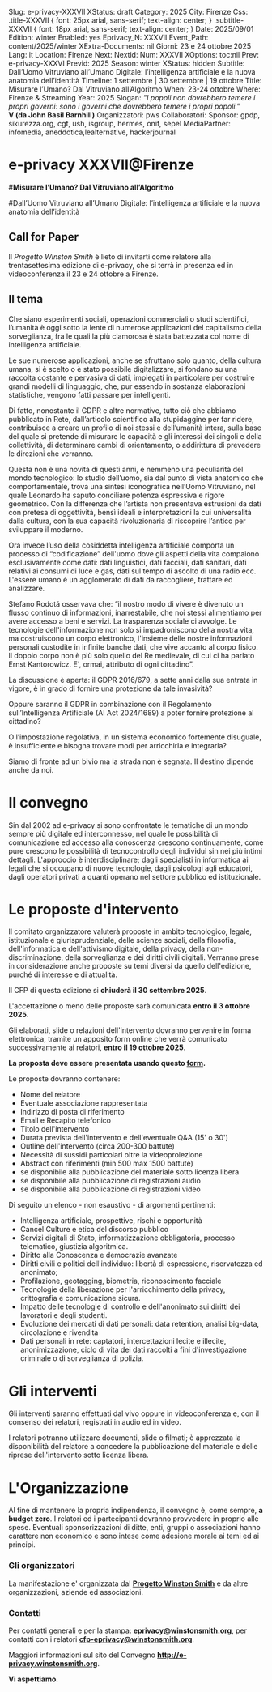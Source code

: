 Slug: e-privacy-XXXVII
XStatus: draft
Category: 2025
City: Firenze
Css: .title-XXXVII { font: 25px arial, sans-serif; text-align: center; }   .subtitle-XXXVII { font: 18px arial, sans-serif; text-align: center; }
Date: 2025/09/01
Edition: winter
Enabled: yes
Eprivacy_N: XXXVII
Event_Path: content/2025/winter
XExtra-Documents: nil
Giorni: 23 e 24 ottobre 2025
Lang: it
Location: Firenze
Next: 
Nextid: 
Num: XXXVII
XOptions: toc:nil
Prev: e-privacy-XXXVI
Previd: 2025
Season: winter
XStatus: hidden
Subtitle: Dall’Uomo Vitruviano all’Umano Digitale: l’intelligenza artificiale e la nuova anatomia dell’identità
Timeline: 1 settembre | 30 settembre | 19 ottobre
Title: Misurare l’Umano? Dal Vitruviano all’Algoritmo
When: 23-24 ottobre
Where: Firenze & Streaming
Year: 2025
Slogan: <i>"I popoli non dovrebbero temere i propri governi: sono i governi che dovrebbero temere i propri popoli."</i><br/><b>V (da John Basil Barnhill)</b>
Organizzatori: pws
Collaboratori: 
Sponsor: gpdp, sikurezza.org, cgt, ush, isgroup, hermes, onif, sepel
MediaPartner: infomedia, aneddotica,lealternative, hackerjournal

# e-privacy XXXVII@Firenze

#**Misurare l’Umano? Dal Vitruviano all’Algoritmo**

#Dall’Uomo Vitruviano all’Umano Digitale: l’intelligenza artificiale e la nuova anatomia dell’identità


## Call for Paper

Il *Progetto Winston Smith* è lieto di invitarti come relatore alla
trentasettesima edizione di e-privacy, che si terrà in presenza ed in
videoconferenza il 23 e 24 ottobre a Firenze.


## Il tema

Che siano esperimenti sociali, operazioni commerciali o studi scientifici, l’umanità è oggi sotto la lente di numerose applicazioni del capitalismo della sorveglianza, fra le quali la più clamorosa è stata battezzata col nome di intelligenza artificiale.

Le sue numerose applicazioni, anche se sfruttano solo quanto, della cultura umana, si è scelto o è stato possibile digitalizzare, si fondano su una raccolta costante e pervasiva di dati, impiegati in particolare per costruire grandi modelli di linguaggio, che, pur essendo in sostanza elaborazioni statistiche, vengono fatti passare per intelligenti.

Di fatto, nonostante il GDPR e altre normative, tutto ciò che abbiamo pubblicato in Rete, dall’articolo scientifico alla stupidaggine per far ridere, contribuisce a creare un profilo di noi stessi e dell’umanità intera, sulla base del quale si pretende di misurare le capacità e gli interessi dei singoli e della collettività, di determinare cambi di orientamento, o addirittura di prevedere le direzioni che verranno.

Questa non è una novità di questi anni, e nemmeno una peculiarità del mondo tecnologico: lo studio dell’uomo, sia dal punto di vista anatomico che comportamentale, trova una sintesi iconografica nell’Uomo Vitruviano, nel quale Leonardo ha saputo conciliare potenza espressiva e rigore geometrico. Con la differenza che l’artista non presentava estrusioni da dati con pretesa di oggettività, bensì ideali e interpretazioni la cui universalità dalla cultura, con la sua capacità rivoluzionaria di riscoprire l’antico per sviluppare il moderno.

Ora invece l’uso della cosiddetta intelligenza artificiale comporta un processo di “codificazione” dell'uomo dove gli aspetti della vita compaiono esclusivamente come dati: dati linguistici, dati facciali, dati sanitari, dati relativi ai consumi di luce e gas, dati sul tempo di ascolto di una radio ecc. L'essere umano è un agglomerato di dati da raccogliere, trattare ed analizzare. 

Stefano Rodotá osservava che: “il nostro modo di vivere è divenuto un flusso continuo di informazioni, inarrestabile, che noi stessi alimentiamo per avere accesso a beni e servizi. La trasparenza sociale ci avvolge. Le tecnologie dell'informazione non solo si impadroniscono della nostra vita, ma costruiscono un corpo elettronico, l'insieme delle nostre informazioni personali custodite in infinite banche dati, che vive accanto al corpo fisico. Il doppio corpo non è più solo quello del Re medievale, di cui ci ha parlato Ernst Kantorowicz. E', ormai, attributo di ogni cittadino”.

La discussione è aperta: il GDPR 2016/679, a sette anni dalla sua entrata in vigore, è in grado di fornire una protezione da tale invasività? 

Oppure saranno il GDPR in combinazione con il Regolamento sull’Intelligenza Artificiale (AI Act 2024/1689) a poter fornire protezione al cittadino? 

O l’impostazione regolativa, in un sistema economico fortemente disuguale, è insufficiente e bisogna trovare modi per arricchirla e integrarla? 

Siamo di fronte ad un bivio ma la strada non è segnata. Il destino dipende anche da noi.


# Il convegno

Sin dal 2002 ad e-privacy si sono confrontate le tematiche di un mondo
sempre più digitale ed interconnesso, nel quale le possibilità di
comunicazione ed accesso alla conoscenza crescono continuamente, come
pure crescono le possibilità di tecnocontrollo degli individui sin nei
più intimi dettagli. L'approccio è interdisciplinare; dagli specialisti
in informatica ai legali che si occupano di nuove tecnologie, dagli
psicologi agli educatori, dagli operatori privati a quanti operano nel
settore pubblico ed istituzionale.


# Le proposte d'intervento

Il comitato organizzatore valuterà proposte in ambito tecnologico,
legale, istituzionale e giurisprudenziale, delle scienze sociali, della
filosofia, dell'informatica e dell'attivismo digitale, della privacy,
della non-discriminazione, della sorveglianza e dei diritti civili
digitali. Verranno prese in considerazione anche proposte su temi
diversi da quello dell'edizione, purché di interesse e di attualità.

Il CFP di questa edizione si **chiuderà il 30 settembre 2025**.

L'accettazione o meno delle proposte sarà comunicata **entro il 3 ottobre 2025**.

Gli elaborati, slide o relazioni dell'intervento dovranno pervenire in
forma elettronica, tramite un apposito form online che verrà comunicato
successivamente ai relatori, **entro il 19 ottobre 2025**.

**La proposta deve essere presentata usando questo
[form](https://e-privacy.winstonsmith.org/e-privacy-proposta-talk.html).**

Le proposte dovranno contenere:

-   Nome del relatore
-   Eventuale associazione rappresentata
-   Indirizzo di posta di riferimento
-   Email e Recapito telefonico
-   Titolo dell'intervento
-   Durata prevista dell'intervento e dell'eventuale Q&A (15' o 30')
-   Outline dell'intervento (circa 200-300 battute)
-   Necessità di sussidi particolari oltre la videoproiezione
-   Abstract con riferimenti (min 500 max 1500 battute)
-   se disponibile alla pubblicazione del materiale sotto licenza libera
-   se disponibile alla pubblicazione di registrazioni audio
-   se disponibile alla pubblicazione di registrazioni video

Di seguito un elenco - non esaustivo - di argomenti pertinenti:

-   Intelligenza artificiale, prospettive, rischi e opportunità
-   Cancel Culture e etica del discorso pubblico
-   Servizi digitali di Stato, informatizzazione obbligatoria, processo
    telematico, giustizia algoritmica.
-   Diritto alla Conoscenza e democrazie avanzate
-   Diritti civili e politici dell'individuo: libertà di espressione,
    riservatezza ed anonimato;
-   Profilazione, geotagging, biometria, riconoscimento facciale
-   Tecnologie della liberazione per l'arricchimento della privacy,
    crittografia e comunicazione sicura.
-   Impatto delle tecnologie di controllo e dell'anonimato sui diritti dei
    lavoratori e degli studenti.
-   Evoluzione dei mercati di dati personali: data retention, analisi
    big-data, circolazione e rivendita
-   Dati personali in rete: captatori, intercettazioni lecite e illecite,
    anonimizzazione, ciclo di vita dei dati raccolti a fini
    d'investigazione criminale o di sorveglianza di polizia.


# Gli interventi

Gli interventi saranno effettuati dal vivo oppure in videoconferenza e,
con il consenso dei relatori, registrati in audio ed in video.

I relatori potranno utilizzare documenti, slide o filmati; è apprezzata
la disponibilità del relatore a concedere la pubblicazione del materiale
e delle riprese dell'intervento sotto licenza libera.


# L'Organizzazione

Al fine di mantenere la propria indipendenza, il convegno è, come
sempre, **a budget zero**. I relatori ed i partecipanti dovranno
provvedere in proprio alle spese. Eventuali sponsorizzazioni di ditte,
enti, gruppi o associazioni hanno carattere non economico e sono intese
come adesione morale ai temi ed ai principi.


### Gli organizzatori

La manifestazione e' organizzata dal
[**Progetto Winston Smith**](http://pws.winstonsmith.org/) e da altre
organizzazioni, aziende ed associazioni.


### Contatti

Per contatti generali e per la stampa:
[**eprivacy@winstonsmith.org**](mailto:eprivacy@winstonsmith.org), per
contatti con i relatori
[**cfp-eprivacy@winstonsmith.org**](mailto:cfp-eprivacy@winstonsmith.org).

Maggiori informazioni sul sito del Convegno
[**<http://e-privacy.winstonsmith.org>**](http://e-privacy.winstonsmith.org/).

**Vi aspettiamo**.

